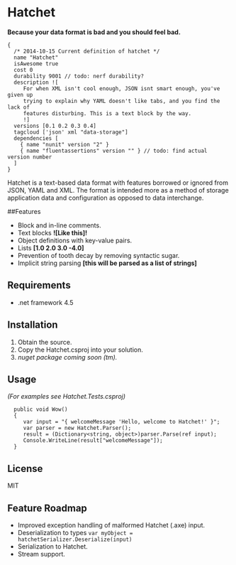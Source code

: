 Hatchet
=======

**Because your data format is bad and you should feel bad.**

```
{
  /* 2014-10-15 Current definition of hatchet */
  name "Hatchet"
  isAwesome true
  cost 0
  durability 9001 // todo: nerf durability?
  description ![
     For when XML isn't cool enough, JSON isnt smart enough, you've given up
     trying to explain why YAML doesn't like tabs, and you find the lack of
     features disturbing. This is a text block by the way.
     !]
  versions [0.1 0.2 0.3 0.4]
  tagcloud ['json' xml "data-storage"]
  dependencies [
    { name "nunit" version "2" }
    { name "fluentassertions" version "" } // todo: find actual version number
  ]
}

```

Hatchet is a text-based data format with features borrowed or ignored from JSON, YAML and XML. The format is intended more as a method of storage application data and configuration as opposed to data interchange.

##Features

  - Block and in-line comments.
  - Text blocks **![Like this]!**
  - Object definitions with key-value pairs.
  - Lists **[1.0 2.0 3.0 -4.0]**
  - Prevention of tooth decay by removing syntactic sugar.
  - Implicit string parsing **[this will be parsed as a list of strings]**

## Requirements

  - .net framework 4.5

## Installation

  1. Obtain the source.
  2. Copy the Hatchet.csproj into your solution.
  3. *nuget package coming soon (tm).*

## Usage

  *(For examples see Hatchet.Tests.csproj)*
  
```
  public void Wow()
  {
     var input = "{ welcomeMessage 'Hello, welcome to Hatchet!' }";
     var parser = new Hatchet.Parser();
     result = (Dictionary<string, object>)parser.Parse(ref input);
     Console.WriteLine(result["welcomeMessage"]);
  }
```

## License

MIT

## Feature Roadmap

  * Improved exception handling of malformed Hatchet (.axe) input.
  * Deserialization to types ``` var myObject = hatchetSerializer.Deserialize(input) ```
  * Serialization to Hatchet.
  * Stream support.
